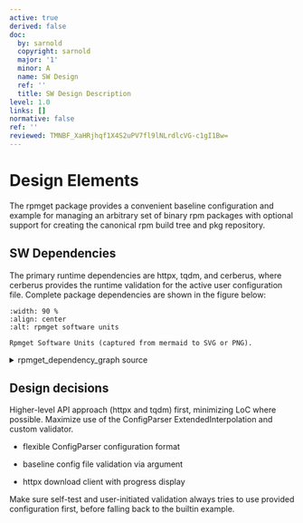 ```yaml
---
active: true
derived: false
doc:
  by: sarnold
  copyright: sarnold
  major: '1'
  minor: A
  name: SW Design
  ref: ''
  title: SW Design Description
level: 1.0
links: []
normative: false
ref: ''
reviewed: TMNBF_XaHRjhqf1X4S2uPV7fl9lNLrdlcVG-c1gI1Bw=
---
```


# Design Elements

The rpmget package provides a convenient baseline configuration and
example for managing an arbitrary set of binary rpm packages with
optional support for creating the canonical rpm build tree and pkg
repository.

## SW Dependencies

The primary runtime dependencies are httpx, tqdm, and cerberus,
where cerberus provides the runtime validation for the active user
configuration file. Complete package dependencies are shown in the
figure below:

```{figure} assets/rpmget_dependency_graph.svg
:width: 90 %
:align: center
:alt: rpmget software units

Rpmget Software Units (captured from mermaid to SVG or PNG).
```


<details>
  <summary>rpmget_dependency_graph source</summary>
  rpmget dependency graph showing primary software units.

```mermaid
  graph TB
    subgraph id1[rpmget Dependencies]
      subgraph id2[Python Packages]
        A(rpmget)
        B(httpx)
        C(tqdm)
        D{cerberus}
      end
    end
    A ==> B & C
    A -.-> D
    D -.-> A
```
</details>

## Design decisions

Higher-level API approach (httpx and tqdm) first, minimizing LoC where
possible. Maximize use of the ConfigParser ExtendedInterpolation and
custom validator.

* flexible ConfigParser configuration format
- baseline config file validation via argument
* httpx download client with progress display

Make sure self-test and user-initiated validation always tries to use
provided configuration first, before falling back to the builtin example.